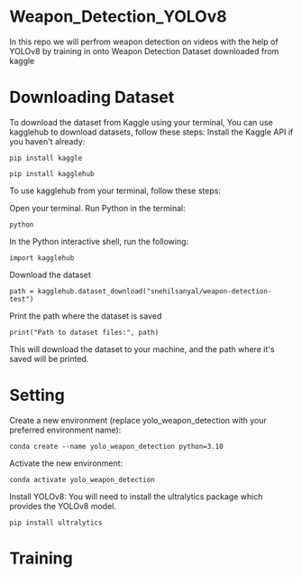 # Weapon_Detection_YOLOv8
In this repo we will perfrom weapon detection on videos with the help of YOLOv8 by training in onto Weapon Detection Dataset downloaded from kaggle 

# Downloading Dataset
To download the dataset from Kaggle using your terminal, You can use kagglehub to download datasets, follow these steps:
Install the Kaggle API if you haven't already:

`pip install kaggle`

`pip install kagglehub`

To use kagglehub from your terminal, follow these steps:

Open your terminal.
Run Python in the terminal:

`
python `

In the Python interactive shell, run the following:

`import kagglehub`

Download the dataset

`path = kagglehub.dataset_download("snehilsanyal/weapon-detection-test")`

Print the path where the dataset is saved

`print("Path to dataset files:", path)`

This will download the dataset to your machine, and the path where it's saved will be printed.

# Setting 

Create a new environment (replace yolo_weapon_detection with your preferred environment name):

`conda create --name yolo_weapon_detection python=3.10`

Activate the new environment:

`conda activate yolo_weapon_detection`

Install YOLOv8: You will need to install the ultralytics package which provides the YOLOv8 model.

`pip install ultralytics`

# Training
